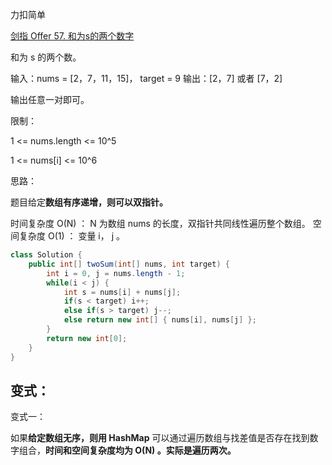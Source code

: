 力扣简单

[剑指 Offer 57. 和为s的两个数字](https://leetcode-cn.com/problems/he-wei-sde-liang-ge-shu-zi-lcof/)



和为 s 的两个数。



输入：nums = [2，7，11，15]， target = 9
输出：[2，7] 或者 [7，2]

输出任意一对即可。



限制：

1 <= nums.length <= 10^5

1 <= nums[i] <= 10^6



思路：

题目给定**数组有序递增，则可以双指针。**



时间复杂度 O(N) ： N 为数组 nums 的长度，双指针共同线性遍历整个数组。
空间复杂度 O(1) ： 变量 i， j 。

````java
class Solution {
    public int[] twoSum(int[] nums, int target) {
        int i = 0, j = nums.length - 1;
        while(i < j) {
            int s = nums[i] + nums[j];
            if(s < target) i++;
            else if(s > target) j--;
            else return new int[] { nums[i], nums[j] };
        }
        return new int[0];
    }
}
````



## 变式：

变式一：

如果**给定数组无序，则用 HashMap** 可以通过遍历数组与找差值是否存在找到数字组合，**时间和空间复杂度均为 O(N) 。实际是遍历两次。**

